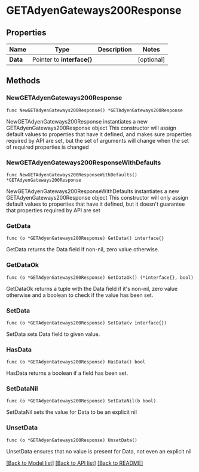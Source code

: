 # GETAdyenGateways200Response

## Properties

Name | Type | Description | Notes
------------ | ------------- | ------------- | -------------
**Data** | Pointer to **interface{}** |  | [optional] 

## Methods

### NewGETAdyenGateways200Response

`func NewGETAdyenGateways200Response() *GETAdyenGateways200Response`

NewGETAdyenGateways200Response instantiates a new GETAdyenGateways200Response object
This constructor will assign default values to properties that have it defined,
and makes sure properties required by API are set, but the set of arguments
will change when the set of required properties is changed

### NewGETAdyenGateways200ResponseWithDefaults

`func NewGETAdyenGateways200ResponseWithDefaults() *GETAdyenGateways200Response`

NewGETAdyenGateways200ResponseWithDefaults instantiates a new GETAdyenGateways200Response object
This constructor will only assign default values to properties that have it defined,
but it doesn't guarantee that properties required by API are set

### GetData

`func (o *GETAdyenGateways200Response) GetData() interface{}`

GetData returns the Data field if non-nil, zero value otherwise.

### GetDataOk

`func (o *GETAdyenGateways200Response) GetDataOk() (*interface{}, bool)`

GetDataOk returns a tuple with the Data field if it's non-nil, zero value otherwise
and a boolean to check if the value has been set.

### SetData

`func (o *GETAdyenGateways200Response) SetData(v interface{})`

SetData sets Data field to given value.

### HasData

`func (o *GETAdyenGateways200Response) HasData() bool`

HasData returns a boolean if a field has been set.

### SetDataNil

`func (o *GETAdyenGateways200Response) SetDataNil(b bool)`

 SetDataNil sets the value for Data to be an explicit nil

### UnsetData
`func (o *GETAdyenGateways200Response) UnsetData()`

UnsetData ensures that no value is present for Data, not even an explicit nil

[[Back to Model list]](../README.md#documentation-for-models) [[Back to API list]](../README.md#documentation-for-api-endpoints) [[Back to README]](../README.md)


